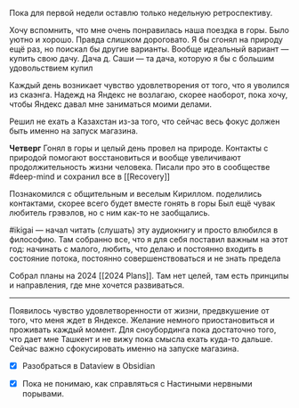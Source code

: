 Пока для первой недели оставлю только недельную ретроспективу. 

Хочу вспомнить, что мне очень понравилась наша поездка в горы. Было уютно и хорошо. Правда слишком дороговато. Я бы сгонял на природу ещё раз, но поискал бы другие варианты. 
Вообще идеальный вариант — купить свою дачу. Дача д. Саши — та дача, которую я бы с большим удовольствием купил 

Каждый день возникает чувство удовлетворения от того, что я уволился из скаэнга. Надежд на Яндекс не возлагаю, скорее наоборот, пока хочу, чтобы Яндекс давал мне заниматься моими делами. 

Решил не ехать а Казахстан из-за того, что сейчас весь фокус должен быть именно на запуск магазина. 

**Четверг**
Гонял в горы и целый день провел на природе. Контакты с природой помогают восстановиться и вообще увеличивают продолжительность жизни человека. Писали про это в сообществе #deep-mind и сохранил все в [[Recovery]] 

Познакомился с общительным и веселым Кириллом. поделились контактами, скорее всего будет вместе гонять в горы Был ещё чувак любитель грэвэлов, но с ним как-то не заобщались. 

#ikigai — начал читать (слушать) эту аудиокнигу и просто влюбился в философию. Там собранно все, что я для себя поставил важным на этот год: начинать с малого, любить, что делаю и постоянно входить в состояние потока, постоянно совершенствоваться и не знать предела 

Собрал планы на 2024 [[2024 Plans]]. Там нет целей, там есть принципы и направления, где мне хочется развиваться. 

---
Появилось чувство удовлетворенности от жизни, предвкушение от того, что меня ждет в Яндексе. Желание немного приостановиться и проживать каждый момент. 
Для сноубординга пока достаточно того, что дает мне Ташкент и не вижу пока смысла ехать куда-то дальше. Сейчас важно сфокусировать именно на запуске магазина. 

- [x] Разобраться в Dataview в Obsidian
- [x] Пока не понимаю, как справляться с Настиными нервными порывами.


